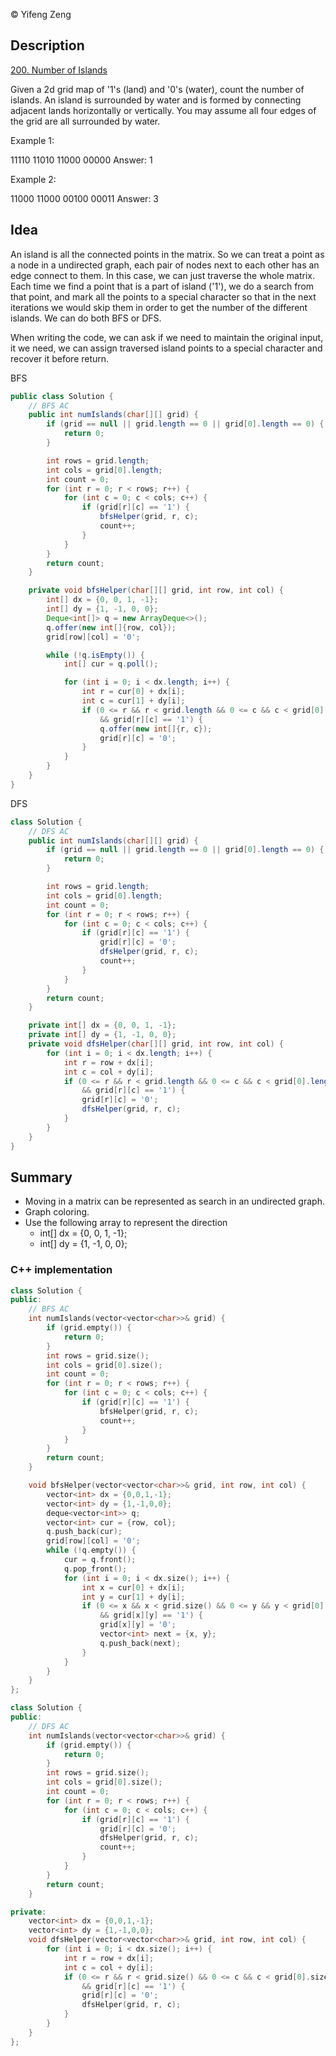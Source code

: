 &copy; Yifeng Zeng
## Description
[200. Number of Islands](https://leetcode.com/problems/number-of-islands/description/)

Given a 2d grid map of '1's (land) and '0's (water), count the number of islands. An island is surrounded by water and is formed by connecting adjacent lands horizontally or vertically. You may assume all four edges of the grid are all surrounded by water.

Example 1:

11110
11010
11000
00000
Answer: 1

Example 2:

11000
11000
00100
00011
Answer: 3

## Idea

An island is all the connected points in the matrix. So we can treat a point as a node in a undirected graph, each pair of nodes next to each other has an edge connect to them. In this case, we can just traverse the whole matrix. Each time we find a point that is a part of island ('1'), we do a search from that point, and mark all the points to a special character so that in the next iterations we would skip them in order to get the number of the different islands. We can do both BFS or DFS.

When writing the code, we can ask if we need to maintain the original input, it we need, we can assign traversed island points to a special character and recover it before return.

BFS
```java
public class Solution {
    // BFS AC
    public int numIslands(char[][] grid) {
        if (grid == null || grid.length == 0 || grid[0].length == 0) {
            return 0;
        }

        int rows = grid.length;
        int cols = grid[0].length;
        int count = 0;
        for (int r = 0; r < rows; r++) {
            for (int c = 0; c < cols; c++) {
                if (grid[r][c] == '1') {
                    bfsHelper(grid, r, c);
                    count++;
                }
            }
        }
        return count;
    }

    private void bfsHelper(char[][] grid, int row, int col) {
        int[] dx = {0, 0, 1, -1};
        int[] dy = {1, -1, 0, 0};
        Deque<int[]> q = new ArrayDeque<>();
        q.offer(new int[]{row, col});
        grid[row][col] = '0';

        while (!q.isEmpty()) {
            int[] cur = q.poll();

            for (int i = 0; i < dx.length; i++) {
                int r = cur[0] + dx[i];
                int c = cur[1] + dy[i];
                if (0 <= r && r < grid.length && 0 <= c && c < grid[0].length
                    && grid[r][c] == '1') {
                    q.offer(new int[]{r, c});
                    grid[r][c] = '0';
                }
            }
        }
    }
}
```

DFS
```java
class Solution {
    // DFS AC
    public int numIslands(char[][] grid) {
        if (grid == null || grid.length == 0 || grid[0].length == 0) {
            return 0;
        }

        int rows = grid.length;
        int cols = grid[0].length;
        int count = 0;
        for (int r = 0; r < rows; r++) {
            for (int c = 0; c < cols; c++) {
                if (grid[r][c] == '1') {
                    grid[r][c] = '0';
                    dfsHelper(grid, r, c);
                    count++;
                }
            }
        }
        return count;
    }

    private int[] dx = {0, 0, 1, -1};
    private int[] dy = {1, -1, 0, 0};
    private void dfsHelper(char[][] grid, int row, int col) {
        for (int i = 0; i < dx.length; i++) {
            int r = row + dx[i];
            int c = col + dy[i];
            if (0 <= r && r < grid.length && 0 <= c && c < grid[0].length
                && grid[r][c] == '1') {
                grid[r][c] = '0';
                dfsHelper(grid, r, c);
            }
        }
    }
}
```

## Summary
- Moving in a matrix can be represented as search in an undirected graph.
- Graph coloring.
- Use the following array to represent the direction
  - int[] dx = {0, 0, 1, -1};
  - int[] dy = {1, -1, 0, 0};

### C++ implementation

```cpp
class Solution {
public:
    // BFS AC
    int numIslands(vector<vector<char>>& grid) {
        if (grid.empty()) {
            return 0;
        }
        int rows = grid.size();
        int cols = grid[0].size();
        int count = 0;
        for (int r = 0; r < rows; r++) {
            for (int c = 0; c < cols; c++) {
                if (grid[r][c] == '1') {
                    bfsHelper(grid, r, c);
                    count++;
                }
            }
        }
        return count;
    }

    void bfsHelper(vector<vector<char>>& grid, int row, int col) {
        vector<int> dx = {0,0,1,-1};
        vector<int> dy = {1,-1,0,0};
        deque<vector<int>> q;
        vector<int> cur = {row, col};
        q.push_back(cur);
        grid[row][col] = '0';
        while (!q.empty()) {
            cur = q.front();
            q.pop_front();
            for (int i = 0; i < dx.size(); i++) {
                int x = cur[0] + dx[i];
                int y = cur[1] + dy[i];
                if (0 <= x && x < grid.size() && 0 <= y && y < grid[0].size()
                    && grid[x][y] == '1') {
                    grid[x][y] = '0';
                    vector<int> next = {x, y};
                    q.push_back(next);
                }
            }
        }
    }
};
```

```cpp
class Solution {
public:
    // DFS AC
    int numIslands(vector<vector<char>>& grid) {
        if (grid.empty()) {
            return 0;
        }
        int rows = grid.size();
        int cols = grid[0].size();
        int count = 0;
        for (int r = 0; r < rows; r++) {
            for (int c = 0; c < cols; c++) {
                if (grid[r][c] == '1') {
                    grid[r][c] = '0';
                    dfsHelper(grid, r, c);
                    count++;
                }
            }
        }
        return count;
    }

private:
    vector<int> dx = {0,0,1,-1};
    vector<int> dy = {1,-1,0,0};
    void dfsHelper(vector<vector<char>>& grid, int row, int col) {
        for (int i = 0; i < dx.size(); i++) {
            int r = row + dx[i];
            int c = col + dy[i];
            if (0 <= r && r < grid.size() && 0 <= c && c < grid[0].size()
                && grid[r][c] == '1') {
                grid[r][c] = '0';
                dfsHelper(grid, r, c);
            }
        }
    }
};
```
